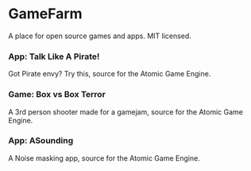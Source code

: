 # GameFarm
A place for open source games and apps. MIT licensed.

### App: Talk Like A Pirate! 
 Got Pirate envy? Try this, source for the Atomic Game Engine.

### Game: Box vs Box Terror
 A 3rd person shooter made for a gamejam, source for the Atomic Game Engine.

### App: ASounding
 A Noise masking app, source for the Atomic Game Engine.
